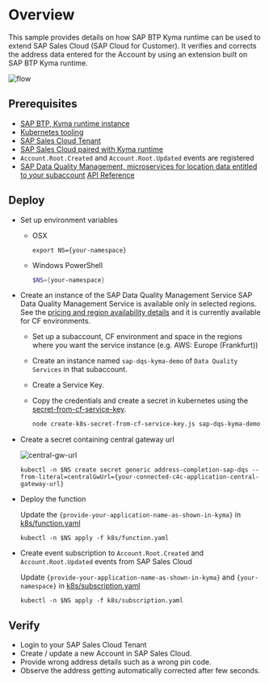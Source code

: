 # Overview

This sample provides details on how  SAP BTP Kyma runtime can be used to extend SAP Sales Cloud (SAP Cloud for Customer).
It verifies and corrects the address data entered for the Account by using an extension built on SAP BTP Kyma runtime.

![flow](assets/flow-diagram.png)

## Prerequisites

* [SAP BTP, Kyma runtime instance](../../prerequisites/#kyma)
* [Kubernetes tooling](../../prerequisites/#kubernetes)
* [SAP Sales Cloud Tenant](https://help.sap.com/learning-journeys/04f41f184f684b84b3d8ab0b4d7c4b18)
* [SAP Sales Cloud paired with Kyma runtime](https://help.sap.com/viewer/d5fec61c279741048109d851d4d3d1ad/1908/en-US/a84a5e9266264af8ac32fe627de10bd7.html)
* `Account.Root.Created` and `Account.Root.Updated` events are registered
* [SAP Data Quality Management, microservices for location data entitled to your subaccount](https://discovery-center.cloud.sap/serviceCatalog/data-quality-services?region=all) [API Reference](https://api.sap.com/api/mld/resource)

## Deploy

* Set up environment variables

  * OSX

    ```shell script
    export NS={your-namespace}
    ```

  * Windows PowerShell

    ```powershell
    $NS={your-namespace}
    ```

* Create an instance of the SAP Data Quality Management Service
  SAP Data Quality Management Service is available only in selected regions. See the [pricing and region availability details](https://discovery-center.cloud.sap/serviceCatalog/data-quality-services?region=all&tab=service_plan) and it is currently available for CF environments.
  
  * Set up a subaccount, CF environment and space in the regions where you want the service instance (e.g. AWS: Europe (Frankfurt))
  * Create an instance named `sap-dqs-kyma-demo` of `Data Quality Services` in that subaccount.
  * Create a Service Key.
  * Copy the credentials and create a secret in kubernetes using the [secret-from-cf-service-key](../../secret-from-cf-service-key/README.md).

      ```bash
      node create-k8s-secret-from-cf-service-key.js sap-dqs-kyma-demo {your-service-key-name} | kubectl -n {your-namespace} apply -f

      ```

* Create a secret containing central gateway url

   ![central-gw-url](assets/central-gw-url.png)

   ```shell script
   kubectl -n $NS create secret generic address-completion-sap-dqs --from-literal=centralGwUrl={your-connected-c4c-application-central-gateway-url}
   ```

* Deploy the function

   Update the `{provide-your-application-name-as-shown-in-kyma}` in [k8s/function.yaml](k8s/function.yaml)

   ```shell script
   kubectl -n $NS apply -f k8s/function.yaml
   ```

* Create event subscription to `Account.Root.Created` and `Account.Root.Updated` events from SAP Sales Cloud

   Update `{provide-your-application-name-as-shown-in-kyma}` and `{your-namespace}` in [k8s/subscription.yaml](k8s/subscription.yaml)

   ```shell script
   kubectl -n $NS apply -f k8s/subscription.yaml
   ```

## Verify

* Login to your SAP Sales Cloud Tenant
* Create / update a new Account in SAP Sales Cloud.
* Provide wrong address details such as a wrong pin code.
* Observe the address getting automatically corrected after few seconds.
